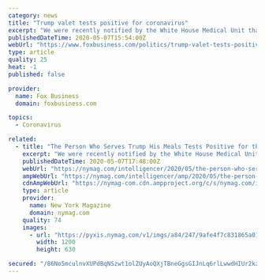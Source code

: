 ```yaml
---
category: news
title: "Trump valet tests positive for coronavirus"
excerpt: "We were recently notified by the White House Medical Unit that a member of the United States Military, who works on the White House campus, has tested positive for Coronavirus,"
publishedDateTime: 2020-05-07T15:54:00Z
webUrl: "https://www.foxbusiness.com/politics/trump-valet-tests-positive-for-coronavirus"
type: article
quality: 25
heat: -1
published: false

provider:
  name: Fox Business
  domain: foxbusiness.com

topics:
  - Coronavirus

related:
  - title: "The Person Who Serves Trump His Meals Tests Positive for the Coronavirus"
    excerpt: "We were recently notified by the White House Medical Unit that a member of the United States Military, who works on the White House campus, has tested positive for coronavirus,” deputy White House press secretary Hogan Gidley said in a statement."
    publishedDateTime: 2020-05-07T17:48:00Z
    webUrl: "https://nymag.com/intelligencer/2020/05/the-person-who-serves-trump-his-meals-has-the-coronavirus.html"
    ampWebUrl: "https://nymag.com/intelligencer/amp/2020/05/the-person-who-serves-trump-his-meals-has-the-coronavirus.html"
    cdnAmpWebUrl: "https://nymag-com.cdn.ampproject.org/c/s/nymag.com/intelligencer/amp/2020/05/the-person-who-serves-trump-his-meals-has-the-coronavirus.html"
    type: article
    provider:
      name: New York Magazine
      domain: nymag.com
    quality: 74
    images:
      - url: "https://pyxis.nymag.com/v1/imgs/a84/247/9afe4f7c831865a01f46eca4ef26f54482-trump-valet-coronavirus.1x.rsocial.w1200.jpg"
        width: 1200
        height: 630

secured: "/86No5mculnvXUPdBqNSzwt1olZUyAoQXjTBneGgsGIJnLq6rlLwwdHIUr2kze9FIX16vaM6/WMqKlICRkoHl4PLEv43YItWXcnBa/cRazywuxGe71Huyl65HALZkQ11Nl8kzkMYzY20vf5vUK33Z9n4D0QPfYZNaYUa/MPujB1u7htvQlfzyPwAjk9P2WeyjmBzcbQj0JU5AdlKBR929hOx5uJ0ESH5ON1HHyiAFAwGSEnfZ+2eA06YOQSDlgrb/FWvUEOmG9muOJYy+hlrwZCNM/YCeYwMzacgN4vMXD5Whv/ArzIUfuZ6oMPpYajeJ3+3xWY1ssUT236fuhCo8QOC+V+AtpyB01/g/NVXtc8CrvfO2J18Wh+E4F7LDED0uFpNUUUXIPsWYTcIFj8q8hhEA74Tn1KEhVJkX+A9zSj8fGFyTo/gyQdPSUKOFV4joqUTbpY2i4m2bT7K1pQpTRifgl4d0R/YCqYW6MgaNpM=;QMe90Oqq+6axZcetBRTPIg=="
---
```


